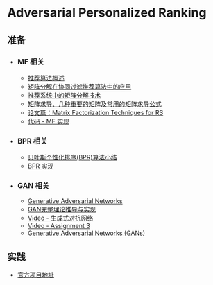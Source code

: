# Adversarial Personalized Ranking

## 准备

* ### MF 相关
	- [推荐算法概述](http://www.cnblogs.com/pinard/p/6349233.html)
	- [矩阵分解在协同过滤推荐算法中的应用](https://www.cnblogs.com/pinard/p/6351319.html)
	- [推荐系统中的矩阵分解技术](https://zhuanlan.zhihu.com/p/34497989)
	- [矩阵求导、几种重要的矩阵及常用的矩阵求导公式](https://blog.csdn.net/daaikuaichuan/article/details/80620518)
	- [论文篇：Matrix Factorization Techniques for RS](https://zhuanlan.zhihu.com/p/28577447?group_id=881547532893851649)
	- [代码 - MF 实现](https://nbviewer.jupyter.org/github/DL-Metaphysics/APR/blob/master/MF/MF.ipynb)
	
* ### BPR 相关
	- [贝叶斯个性化排序(BPR)算法小结](https://www.cnblogs.com/pinard/p/9128682.html)
	- [BPR 实现](https://github.com/laugh12321/BPR)

* ### GAN 相关
	- [Generative Adversarial Networks](https://arxiv.org/abs/1406.2661)
	- [GAN完整理论推导与实现](https://www.jiqizhixin.com/articles/2017-10-1-1)
	- [Video - 生成式对抗网络](http://www.mooc.ai/course/268/learn?lessonid=2376&groupId=19#lesson/2376)
	- [Video - Assignment 3](http://www.mooc.ai/course/486/learn?lessonid=2670#lesson/2670)
	- [Generative Adversarial Networks (GANs)](https://nbviewer.jupyter.org/github/Observerspy/CS231n/blob/master/assignment3/GANs-TensorFlow.ipynb)

	
## 实践

- [官方项目地址](https://github.com/hexiangnan/adversarial_personalized_ranking)
